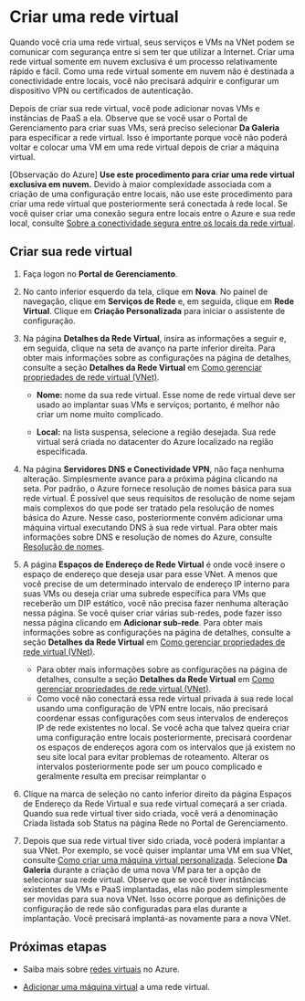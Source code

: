 <properties
   pageTitle="Criar uma rede virtual"
	description="Percorra as etapas para criar facilmente uma rede virtual básica."
	services="virtual-network"
	documentationCenter=""
	authors="telmos"
	manager="carolz"
	editor="tysonn"/>

<tags
   ms.service="virtual-network"
	ms.devlang="na"
	ms.topic="article"
	ms.tgt_pltfrm="na"
	ms.workload="infrastructure-services"
	ms.date="07/06/2015"
	ms.author="telmosampaio"/>

# Criar uma rede virtual

Quando você cria uma rede virtual, seus serviços e VMs na VNet podem se comunicar com segurança entre si sem ter que utilizar a Internet. Criar uma rede virtual somente em nuvem exclusiva é um processo relativamente rápido e fácil. Como uma rede virtual somente em nuvem não é destinada a conectividade entre locais, você não precisará adquirir e configurar um dispositivo VPN ou certificados de autenticação.

Depois de criar sua rede virtual, você pode adicionar novas VMs e instâncias de PaaS a ela. Observe que se você usar o Portal de Gerenciamento para criar suas VMs, será preciso selecionar **Da Galeria** para especificar a rede virtual. Isso é importante porque você não poderá voltar e colocar uma VM em uma rede virtual depois de criar a máquina virtual.

[Observação do Azure] **Use este procedimento para criar uma rede virtual exclusiva em nuvem.** Devido à maior complexidade associada com a criação de uma configuração entre locais, não use este procedimento para criar uma rede virtual que posteriormente será conectada à rede local. Se você quiser criar uma conexão segura entre locais entre o Azure e sua rede local, consulte [Sobre a conectividade segura entre os locais da rede virtual](vpn-gateway-cross-premises-options.md).

## Criar sua rede virtual

1. Faça logon no **Portal de Gerenciamento**.
2. No canto inferior esquerdo da tela, clique em **Nova**. No painel de navegação, clique em **Serviços de Rede** e, em seguida, clique em **Rede Virtual**. Clique em **Criação Personalizada** para iniciar o assistente de configuração.
3. Na página **Detalhes da Rede Virtual**, insira as informações a seguir e, em seguida, clique na seta de avanço na parte inferior direita. Para obter mais informações sobre as configurações na página de detalhes, consulte a seção **Detalhes da Rede Virtual** em [Como gerenciar propriedades de rede virtual (VNet)](../virtual-networks-settings).
	-  **Nome:** nome da sua rede virtual. Esse nome de rede virtual deve ser usado ao implantar suas VMs e serviços; portanto, é melhor não criar um nome muito complicado.

	-  **Local:** na lista suspensa, selecione a região desejada. Sua rede virtual será criada no datacenter do Azure localizado na região especificada.



4. Na página **Servidores DNS e Conectividade VPN**, não faça nenhuma alteração. Simplesmente avance para a próxima página clicando na seta. Por padrão, o Azure fornece resolução de nomes básica para sua rede virtual. É possível que seus requisitos de resolução de nome sejam mais complexos do que pode ser tratado pela resolução de nomes básica do Azure. Nesse caso, posteriormente convém adicionar uma máquina virtual executando DNS à sua rede virtual. Para obter mais informações sobre DNS e resolução de nomes do Azure, consulte [Resolução de nomes](../virtual-network/virtual-networks-name-resolution-for-vms-and-role-instances.md).
5. A página **Espaços de Endereço de Rede Virtual** é onde você insere o espaço de endereço que deseja usar para esse VNet. A menos que você precise de um determinado intervalo de endereço IP interno para suas VMs ou deseja criar uma subrede específica para VMs que receberão um DIP estático, você não precisa fazer nenhuma alteração nessa página. Se você quiser criar várias sub-redes, pode fazer isso nessa página clicando em **Adicionar sub-rede**. Para obter mais informações sobre as configurações na página de detalhes, consulte a seção **Detalhes da Rede Virtual** em [Como gerenciar propriedades de rede virtual (VNet)](../virtual-networks-settings).

	-  Para obter mais informações sobre as configurações na página de detalhes, consulte a seção **Detalhes da Rede Virtual** em [Como gerenciar propriedades de rede virtual (VNet)](../virtual-networks-settings).
	-  Como você não conectará essa rede virtual privada à sua rede local usando uma configuração de VPN entre locais, não precisará coordenar essas configurações com seus intervalos de endereços IP de rede existentes no local. Se você acha que talvez queira criar uma configuração entre locais posteriormente, precisará coordenar os espaços de endereços agora com os intervalos que já existem no seu site local para evitar problemas de roteamento. Alterar os intervalos posteriormente pode ser um pouco complicado e geralmente resulta em precisar reimplantar o


6. Clique na marca de seleção no canto inferior direito da página Espaços de Endereço da Rede Virtual e sua rede virtual começará a ser criada. Quando sua rede virtual tiver sido criada, você verá a denominação Criada listada sob Status na página Rede no Portal de Gerenciamento.
7. Depois que sua rede virtual tiver sido criada, você poderá implantar a sua VNet. Por exemplo, se você quiser implantar uma VM em sua VNet, consulte [Como criar uma máquina virtual personalizada](../virtual-machines/virtual-machines-create-custom.md). Selecione **Da Galeria** durante a criação de uma nova VM para ter a opção de selecionar sua rede virtual. Observe que se você tiver instâncias existentes de VMs e PaaS implantadas, elas não podem simplesmente ser movidas para sua nova VNet. Isso ocorre porque as definições de configuração de rede são configuradas para elas durante a implantação. Você precisará implantá-as novamente para a nova VNet.



## Próximas etapas
-  Saiba mais sobre [redes virtuais](../virtual-network/virtual-networks-overview.md) no Azure. 

-  [Adicionar uma máquina virtual](../virtual-machines/virtual-machines-create-custom.md) a uma rede virtual.

<!---HONumber=August15_HO9-->